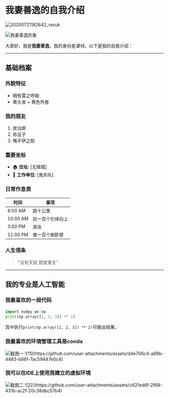 # 我妻善逸的自我介绍

![20200721182642_resuk](https://github.com/user-attachments/assets/0339d17f-7cb3-4ecc-b3ae-495b4c1dd1c1)

<img src="!![20200721182642_resuk.jpeg](20200721182642_resuk.jpeg))
" alt="我妻善逸形象">

大家好，我是**我妻善逸**，我的身份是*雷柱*。以下是我的自我介绍：

---

## 基础档案 

### 外貌特征 
- 拥有雷之呼吸
- 黄头发 + 黄色外套

### 我的朋友
1. 炭治郎
2. 祢豆子
3. 嘴平伊之助

### 重要坐标
- 🏠 **住址**: [无限城] 
- 🏢 **工作单位**: [鬼杀队]

### 日常作息表
| 时间       | 事项                  |
|------------|-----------------------|
| 8:00 AM    | 跑十公里        |
| 10:00 AM   | 拉一百个引体向上          |
| 3:00 PM    | 游泳    |
| 11:00 PM   | 做一百个俯卧撑          |

### 人生信条
> "没有天赋 那就重复"
---

## 我的专业是人工智能
### 我最喜欢的一段代码

```python
import numpy as np
print(np.array([1, 2, 3]) ** 2)
```
其中执行`print(np.array([1, 2, 3]) ** 2)`可输出结果。

### 我最喜欢的环境管理工具是conda
<img src="![11.png](11.png)" width="800" alt="截图一">
![11](https://github.com/user-attachments/assets/d4e706c4-a89b-4483-b66f-7ac59447e0c4)

### 我可以在IDE上使用我建立的虚拟环境
<img src="![22.png](22.png)" alt="截图二">
![22](https://github.com/user-attachments/assets/c621ed6f-2f68-431b-ac2f-20c38dbc57b4)

